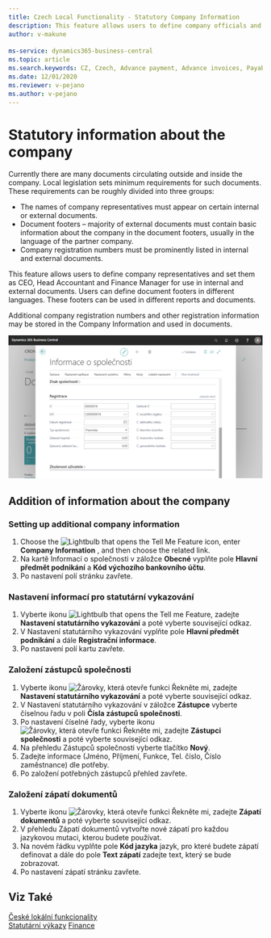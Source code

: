 ```yaml
---
title: Czech Local Functionality - Statutory Company Information
description: This feature allows users to define company officials and designate them as General Manager, Accounting, and Finance Managers for usage in internal and external documents.
author: v-makune

ms-service: dynamics365-business-central
ms.topic: article
ms.search.keywords: CZ, Czech, Advance payment, Advance invoices, Payables, Finance,  Cash, EET, Cash Desk
ms.date: 12/01/2020
ms.reviewer: v-pejano
ms.author: v-pejano
---
```



# Statutory information about the company

Currently there are many documents circulating outside and inside the company. Local legislation sets minimum requirements for such documents. These requirements can be roughly divided into three groups:

- The names of company representatives must appear on certain internal or external documents.
- Document footers – majority of external documents must contain basic information about the company in the document footers, usually in the language of the partner company.
- Company registration numbers must be prominently listed in internal and external documents.

This feature allows users to define company representatives and set them as CEO, Head Accountant and Finance Manager for use in internal and external documents.
Users can define document footers in different languages. These footers can be used in different reports and documents.

Additional company registration numbers and other registration information may be stored in the Company Information and used in documents.

![Statutární informace o společnosti](Media/statutory-information.png)

## Addition of information about the company
### Setting up additional company information 
1. Choose the ![Lightbulb that opens the Tell Me Feature](../../media/ui-search/search_small.png "Tell me what you want to do") icon, enter **Company Information** , and then choose the related link.
1. Na kartě Informací o společnosti v záložce **Obecné** vyplňte pole **Hlavní předmět podnikání** a **Kód výchozího bankovního účtu**.
1. Po nastavení polí stránku zavřete.
### Nastavení informací pro statutární vykazování  
1. Vyberte ikonu ![Lightbulb that opens the Tell me Feature](../../media/ui-search/search_small.png "Řekněte mi, co chcete dělat"), zadejte **Nastavení statutárního vykazování** a poté vyberte související odkaz.
1. V Nastavení statutárního vykazování vyplňte pole **Hlavní předmět podnikání** a dále **Registrační informace**.
1. Po nastavení polí kartu zavřete.
### Založení zástupců společnosti
1. Vyberte ikonu ![Žárovky, která otevře funkci Řekněte mi](../../media/ui-search/search_small.png "Řekněte mi, co chcete dělat"), zadejte **Nastavení statutárního vykazování** a poté vyberte související odkaz.
1. V Nastavení statutárního vykazování v záložce **Zástupce** vyberte číselnou řadu v poli **Čísla zástupců společnosti**.
1. Po nastavení číselné řady, vyberte ikonu ![Žárovky, která otevře funkci Řekněte mi](../../media/ui-search/search_small.png "Řekněte mi, co chcete dělat"), zadejte **Zástupci společnosti** a poté vyberte související odkaz.
1. Na přehledu Zástupců společnosti vyberte tlačítko **Nový**.
1. Zadejte informace (Jméno, Příjmení, Funkce, Tel. číslo, Číslo zaměstnance) dle potřeby.
1. Po založení potřebných zástupců přehled zavřete.
### Založení zápatí dokumentů
1. Vyberte ikonu ![Žárovky, která otevře funkci Řekněte mi](../../media/ui-search/search_small.png "Řekněte mi, co chcete dělat"), zadejte **Zápatí dokumentů** a poté vyberte související odkaz.
1. V přehledu Zápatí dokumentů vytvořte nové zápatí pro každou jazykovou mutaci, kterou budete používat.
1. Na novém řádku vyplňte pole **Kód jazyka** jazyk, pro které budete zápatí definovat a dále do pole **Text zápatí** zadejte text, který se bude zobrazovat.
1. Po nastavení zápatí stránku zavřete.

 
## Viz Také

[České lokální funkcionality](czech-local-functionality.md)  
[Statutární výkazy](statutory-statements.md)
[Finance](../../finance.md)
